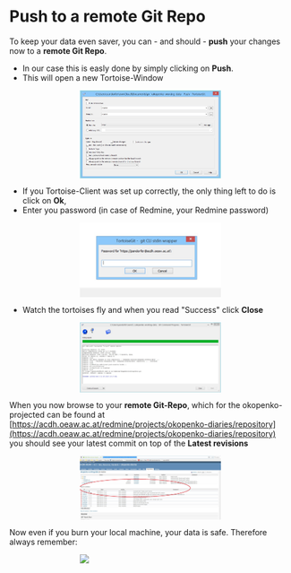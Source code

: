 # Push to a remote Git Repo

To keep your data even saver, you can - and should - **push** your changes now to a **remote Git Repo**. 
* In our case this is easly done by simply clicking on **Push**.
* This will open a new Tortoise-Window

<img style="display:block; margin-left: auto; margin-right: auto; width:50%" src="https://github.com/csae8092/howto/raw/master/blog/posts/img/git-posts/15.jpg"/>

* If you Tortoise-Client was set up correctly, the only thing left to do is click on **Ok**, 
* Enter you password (in case of Redmine, your Redmine password)

<img style="display:block; margin-left: auto; margin-right: auto; width:50%" src="https://github.com/csae8092/howto/raw/master/blog/posts/img/git-posts/16.jpg"/>

* Watch the tortoises fly and when you read "Success" click **Close**

<img style="display:block; margin-left: auto; margin-right: auto; width:50%" src="https://github.com/csae8092/howto/raw/master/blog/posts/img/git-posts/17.jpg"/>

When you now browse to your **remote Git-Repo**, which for the okopenko-projected can be found at [https://acdh.oeaw.ac.at/redmine/projects/okopenko-diaries/repository](https://acdh.oeaw.ac.at/redmine/projects/okopenko-diaries/repository) you should see your latest commit on top of the **Latest revisions** 

<img style="display:block; margin-left: auto; margin-right: auto; width:50%" src="https://github.com/csae8092/howto/raw/master/blog/posts/img/git-posts/18.jpg"/>

Now even if you burn your local machine, your data is safe. Therefore always remember:

<img style="display:block; margin-left: auto; margin-right: auto; width:50%" src="http://starecat.com/content/wp-content/uploads/in-case-of-fire-git-commit-git-push-leave-building.jpg"/>